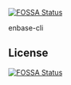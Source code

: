 [![FOSSA Status](https://app.fossa.io/api/projects/git%2Bgithub.com%2Fenteam%2Fenbase-cli.svg?type=shield)](https://app.fossa.io/projects/git%2Bgithub.com%2Fenteam%2Fenbase-cli?ref=badge_shield)

enbase-cli


## License
[![FOSSA Status](https://app.fossa.io/api/projects/git%2Bgithub.com%2Fenteam%2Fenbase-cli.svg?type=large)](https://app.fossa.io/projects/git%2Bgithub.com%2Fenteam%2Fenbase-cli?ref=badge_large)